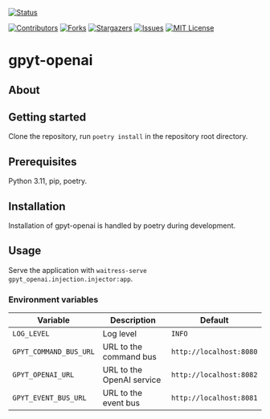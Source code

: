 [![Status][status-badge]][status-url]


[![Contributors][contributors-shield]][contributors-url]
[![Forks][forks-shield]][forks-url]
[![Stargazers][stars-shield]][stars-url]
[![Issues][issues-shield]][issues-url]
[![MIT License][license-shield]][license-url]

# gpyt-openai

## About

## Getting started
Clone the repository, run `poetry install` in the repository root directory.

## Prerequisites
Python 3.11, pip, poetry.

## Installation
Installation of gpyt-openai is handled by poetry during development.

## Usage

Serve the application with `waitress-serve gpyt_openai.injection.injector:app`.

### Environment variables
| Variable               | Description               | Default                 |
|------------------------|---------------------------|-------------------------|
| `LOG_LEVEL`            | Log level                 | `INFO`                  |
| `GPYT_COMMAND_BUS_URL` | URL to the command bus    | `http://localhost:8080` |
| `GPYT_OPENAI_URL`      | URL to the OpenAI service | `http://localhost:8082` |
| `GPYT_EVENT_BUS_URL`   | URL to the event bus      | `http://localhost:8081` |


[contributors-shield]: https://img.shields.io/github/contributors/ocellicode/gpyt-openai.svg?style=for-the-badge
[contributors-url]: https://github.com/ocellicode/gpyt-openai/graphs/contributors
[forks-shield]: https://img.shields.io/github/forks/ocellicode/gpyt-openai.svg?style=for-the-badge
[forks-url]: https://github.com/ocellicode/gpyt-openai/network/members
[stars-shield]: https://img.shields.io/github/stars/ocellicode/gpyt-openai.svg?style=for-the-badge
[stars-url]: https://github.com/ocellicode/gpyt-openai/stargazers
[issues-shield]: https://img.shields.io/github/issues/ocellicode/gpyt-openai.svg?style=for-the-badge
[issues-url]: https://github.com/ocellicode/gpyt-openai/issues
[license-shield]: https://img.shields.io/github/license/ocellicode/gpyt-openai.svg?style=for-the-badge
[license-url]: https://github.com/ocellicode/gpyt-openai/blob/master/LICENSE
[status-badge]: https://github.com/ocellicode/gpyt-openai/actions/workflows/main.yml/badge.svg
[status-url]: https://github.com/ocellicode/gpyt-openai/actions/workflows/main.yml
